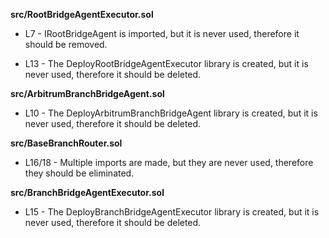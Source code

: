 **src/RootBridgeAgentExecutor.sol**
- L7 - IRootBridgeAgent is imported, but it is never used, therefore it should be removed.

- L13 - The DeployRootBridgeAgentExecutor library is created, but it is never used, therefore it should be deleted.

**src/ArbitrumBranchBridgeAgent.sol**
- L10 - The DeployArbitrumBranchBridgeAgent library is created, but it is never used, therefore it should be deleted.

**src/BaseBranchRouter.sol**
- L16/18 - Multiple imports are made, but they are never used, therefore they should be eliminated.

**src/BranchBridgeAgentExecutor.sol**
- L15 - The DeployBranchBridgeAgentExecutor library is created, but it is never used, therefore it should be deleted.
